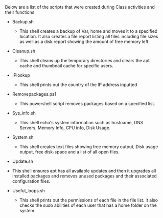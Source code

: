 Below are a list of the scripts that were created during Class activities and their functions

- Backup.sh
  - This shell creates a backup of Var, home and moves it to a specified location. It also creates a file report listing all files including file sizes as well as a disk report showing the amount of free memory left.

- Cleanup.sh
  - This shell cleans up the temporary directories and clears the apt cache and thumbnail cache for specific users.

- IPlookup
  - This shell prints out the country of the IP address inputted

- Removepackages.ps1
  - This powershell script removes packages based on a specified list.

- Sys_info.sh
  - This shell echo's system information such as hostname, DNS Servers, Memory Info, CPU info, Disk Usage.

- System.sh
  - This shell creates text files showing free memory output, Disk usage output, free disk-space and a list of all open files.

- Update.sh
 - This shell ensures apt has all available updates and then it upgrades all installed packages and removes unused packages and their associated configuration files.

- Useful_loops.sh
  - This shell prints out the permissions of each file in the file list. It also checks the sudo abilities of each user that has a home folder on the system.
